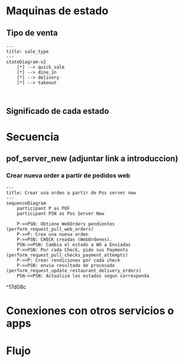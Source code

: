 
# Maquinas de estado

## Tipo de venta
```mermaid
---
title: sale_type
---
stateDiagram-v2
	[*] --> quick_sale
	[*] --> dine_in
	[*] --> delivery
	[*] --> takeout
	


```
## Significado de cada estado


# Secuencia

## pof_server_new (adjuntar link a introduccion)

### Crear nueva order a partir de pedidos web

```mermaid
---
title: Crear una orden a partir de Pos server new
---
sequenceDiagram
	participant P as POF
	participant PSN as Pos Server New

	P->>PSN: Obtiene WebOrders pendientes (perform_request_pull_web_orders)
	P->>P: Crea una nueva orden
	P->>PSN: CHECK creadas (WebOrdenes).
	PSN->>PSN: Cambia el estado a WO a Enviadas
	P->>PSN: Por cada Check, pido sus Payments (perform_request_pull_checks_payment_attempts)
	P->>P: Crear rendiciones por cada check
	P->>PSN: envia resultado de procesado (perform_request_update_restaurant_delivery_orders)
	PSN->>PSN: Actualiza los estados segun corresponda
```

^17d08c

# Conexiones con otros servicios o apps

# Flujo 